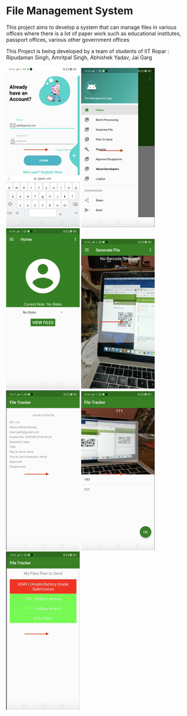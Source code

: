 # File Management System

This project aims to develop a system that can manage files in various offices where there is a lot of paper work such as educational institutes, passport offices, various other government offices


This Project is being developed by a team of students of IIT Ropar : 
Ripudaman Singh,
Amritpal Singh,
Abhishek Yadav,
Jai Garg


<img src="images/Screen Shot 2020-10-22 at 9.54.07 PM.png" width="200">  <img src="images/Screen Shot 2020-10-22 at 9.51.48 PM.png" width="200"> 
<img src="images/Screen Shot 2020-10-22 at 9.51.43 PM.png" width="200">  <img src="images/Screen Shot 2020-10-22 at 9.52.03 PM.png" width="200"> 
<img src="images/Screen Shot 2020-10-22 at 9.52.23 PM.png" width="200">  <img src="images/Screen Shot 2020-10-22 at 9.53.35 PM.png" width="200"> 
<img src="images/Screen Shot 2020-10-22 at 9.53.54 PM.png" width="200"> 


